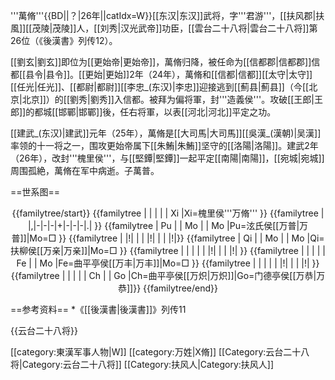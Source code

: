 '''萬脩'''{{BD||？|26年||catIdx=W}}[[东汉|东汉]]武将，字'''君游'''，[[扶风郡|扶風]][[茂陵|茂陵]]人，[[刘秀|汉光武帝]]功臣，[[雲台二十八将|雲台二十八将]]第26位（《後漢書》列传12）。

[[劉玄|劉玄]]即位为[[更始帝|更始帝]]，萬脩归降，被任命为[[信都郡|信都郡]]信都[[县令|县令]]。[[更始|更始]]2年（24年），萬脩和[[信都|信都]][[太守|太守]][[任光|任光]]、[[都尉|都尉]][[李忠_(东汉)|李忠]]迎接逃到[[薊县|薊县]]（今[[北京|北京]]）的[[劉秀|劉秀]]入信都。被拜为偏将軍，封'''造義侯'''。攻破[[王郎|王郎]]的都城[[邯鄲|邯鄲]]後，任右将軍，以表[[河北|河北]]平定之功。

[[建武_(东汉)|建武]]元年（25年），萬脩是[[大司馬|大司馬]][[吳漢_(漢朝)|吴漢]]率领的十一将之一，围攻更始帝属下[[朱鮪|朱鮪]]坚守的[[洛陽|洛陽]]。建武2年（26年），改封'''槐里侯'''，与[[堅鐔|堅鐔]]一起平定[[南陽|南陽]]，[[宛城|宛城]]周围孤絶，萬脩在军中病逝。子萬普。

==世系图==
<center>
{{familytree/start}}
{{familytree | | | | | Xi |Xi=槐里侯'''万脩''' }}
{{familytree | |,|-|-|-|+|-|-|-|.| }}
{{familytree | Pu | | Mo | | Mo |Pu=泫氏侯[[万普|万普]]|Mo=□ }}
{{familytree | |!| | | |!| | | |!|}}
{{familytree | Qi | | Mo | | Mo |Qi=扶柳侯[[万亲|万亲]]|Mo=□ }}
{{familytree | | | | | |!| | | |!| }}
{{familytree | | | | | Fe | | Mo |Fe=曲平亭侯[[万丰|万丰]]|Mo=□ }}
{{familytree | | | | | |!| | | |!| }}
{{familytree | | | | | Ch | | Go |Ch=曲平亭侯[[万炽|万炽]]|Go=门德亭侯[[万恭|万恭]]}}
{{familytree/end}}
</center>

==参考资料==
*《[[後漢書|後漢書]]》列传11

{{云台二十八将}}

[[category:東漢军事人物|W]]
[[category:万姓|X脩]]
[[Category:云台二十八将|Category:云台二十八将]]
[[Category:扶风人|Category:扶风人]]